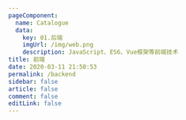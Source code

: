 ```yaml
---
pageComponent: 
  name: Catalogue
  data: 
    key: 01.后端
    imgUrl: /img/web.png
    description: JavaScript、ES6、Vue框架等前端技术
title: 前端
date: 2020-03-11 21:50:53
permalink: /backend
sidebar: false
article: false
comment: false
editLink: false
---
```


